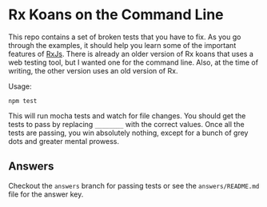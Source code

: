 # Rx Koans on the Command Line

This repo contains a set of broken tests that you have to fix. As you go
through the examples, it should help you learn some of the important features
of [RxJs][rx]. There is already an older version of Rx koans that uses a web
testing tool, but I wanted one for the command line. Also, at the time of
writing, the other version uses an old version of Rx.

Usage:

    npm test

This will run mocha tests and watch for file changes. You should get the tests
to pass by replacing `________` with the correct values. Once all the tests are
passing, you win absolutely nothing, except for a bunch of grey dots and
greater mental prowess.

## Answers

Checkout the `answers` branch for passing tests or see the `answers/README.md`
file for the answer key.

[rx]: https://github.com/Reactive-Extensions/RxJS

